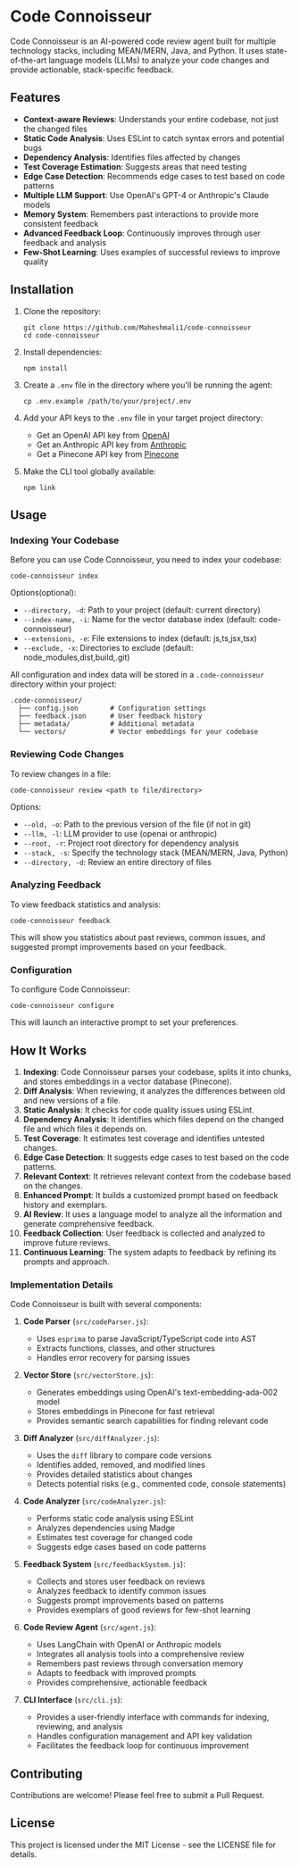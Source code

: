 # Code Connoisseur

Code Connoisseur is an AI-powered code review agent built for multiple technology stacks, including MEAN/MERN, Java, and Python. It uses state-of-the-art language models (LLMs) to analyze your code changes and provide actionable, stack-specific feedback.

## Features

- **Context-aware Reviews**: Understands your entire codebase, not just the changed files
- **Static Code Analysis**: Uses ESLint to catch syntax errors and potential bugs
- **Dependency Analysis**: Identifies files affected by changes
- **Test Coverage Estimation**: Suggests areas that need testing
- **Edge Case Detection**: Recommends edge cases to test based on code patterns
- **Multiple LLM Support**: Use OpenAI's GPT-4 or Anthropic's Claude models
- **Memory System**: Remembers past interactions to provide more consistent feedback
- **Advanced Feedback Loop**: Continuously improves through user feedback and analysis
- **Few-Shot Learning**: Uses examples of successful reviews to improve quality

## Installation

1. Clone the repository:
   ```
   git clone https://github.com/Maheshmali1/code-connoisseur
   cd code-connoisseur
   ```

2. Install dependencies:
   ```
   npm install
   ```

3. Create a `.env` file in the directory where you'll be running the agent:
   ```
   cp .env.example /path/to/your/project/.env
   ```

4. Add your API keys to the `.env` file in your target project directory:
   - Get an OpenAI API key from [OpenAI](https://platform.openai.com/)
   - Get an Anthropic API key from [Anthropic](https://console.anthropic.com/)
   - Get a Pinecone API key from [Pinecone](https://app.pinecone.io/)

5. Make the CLI tool globally available:
   ```
   npm link
   ```

## Usage

### Indexing Your Codebase

Before you can use Code Connoisseur, you need to index your codebase:

```
code-connoisseur index
```

Options(optional):
- `--directory, -d`: Path to your project (default: current directory)
- `--index-name, -i`: Name for the vector database index (default: code-connoisseur)
- `--extensions, -e`: File extensions to index (default: js,ts,jsx,tsx)
- `--exclude, -x`: Directories to exclude (default: node_modules,dist,build,.git)

All configuration and index data will be stored in a `.code-connoisseur` directory within your project:

```
.code-connoisseur/
  ├── config.json        # Configuration settings
  ├── feedback.json      # User feedback history
  ├── metadata/          # Additional metadata
  └── vectors/           # Vector embeddings for your codebase
```

### Reviewing Code Changes

To review changes in a file:

```
code-connoisseur review <path to file/directory>
```

Options:
- `--old, -o`: Path to the previous version of the file (if not in git)
- `--llm, -l`: LLM provider to use (openai or anthropic)
- `--root, -r`: Project root directory for dependency analysis
- `--stack, -s`: Specify the technology stack (MEAN/MERN, Java, Python)
- `--directory, -d`: Review an entire directory of files

### Analyzing Feedback

To view feedback statistics and analysis:

```
code-connoisseur feedback
```

This will show you statistics about past reviews, common issues, and suggested prompt improvements based on your feedback.

### Configuration

To configure Code Connoisseur:

```
code-connoisseur configure
```

This will launch an interactive prompt to set your preferences.

## How It Works

1. **Indexing**: Code Connoisseur parses your codebase, splits it into chunks, and stores embeddings in a vector database (Pinecone).
2. **Diff Analysis**: When reviewing, it analyzes the differences between old and new versions of a file.
3. **Static Analysis**: It checks for code quality issues using ESLint.
4. **Dependency Analysis**: It identifies which files depend on the changed file and which files it depends on.
5. **Test Coverage**: It estimates test coverage and identifies untested changes.
6. **Edge Case Detection**: It suggests edge cases to test based on the code patterns.
7. **Relevant Context**: It retrieves relevant context from the codebase based on the changes.
8. **Enhanced Prompt**: It builds a customized prompt based on feedback history and exemplars.
9. **AI Review**: It uses a language model to analyze all the information and generate comprehensive feedback.
10. **Feedback Collection**: User feedback is collected and analyzed to improve future reviews.
11. **Continuous Learning**: The system adapts to feedback by refining its prompts and approach.

### Implementation Details

Code Connoisseur is built with several components:

1. **Code Parser** (`src/codeParser.js`):
   - Uses `esprima` to parse JavaScript/TypeScript code into AST
   - Extracts functions, classes, and other structures
   - Handles error recovery for parsing issues

2. **Vector Store** (`src/vectorStore.js`):
   - Generates embeddings using OpenAI's text-embedding-ada-002 model
   - Stores embeddings in Pinecone for fast retrieval
   - Provides semantic search capabilities for finding relevant code

3. **Diff Analyzer** (`src/diffAnalyzer.js`):
   - Uses the `diff` library to compare code versions
   - Identifies added, removed, and modified lines
   - Provides detailed statistics about changes
   - Detects potential risks (e.g., commented code, console statements)

4. **Code Analyzer** (`src/codeAnalyzer.js`):
   - Performs static code analysis using ESLint
   - Analyzes dependencies using Madge
   - Estimates test coverage for changed code
   - Suggests edge cases based on code patterns

5. **Feedback System** (`src/feedbackSystem.js`):
   - Collects and stores user feedback on reviews
   - Analyzes feedback to identify common issues
   - Suggests prompt improvements based on patterns
   - Provides exemplars of good reviews for few-shot learning

6. **Code Review Agent** (`src/agent.js`):
   - Uses LangChain with OpenAI or Anthropic models
   - Integrates all analysis tools into a comprehensive review
   - Remembers past reviews through conversation memory
   - Adapts to feedback with improved prompts
   - Provides comprehensive, actionable feedback

7. **CLI Interface** (`src/cli.js`):
   - Provides a user-friendly interface with commands for indexing, reviewing, and analysis
   - Handles configuration management and API key validation
   - Facilitates the feedback loop for continuous improvement

## Contributing

Contributions are welcome! Please feel free to submit a Pull Request.

## License

This project is licensed under the MIT License - see the LICENSE file for details.